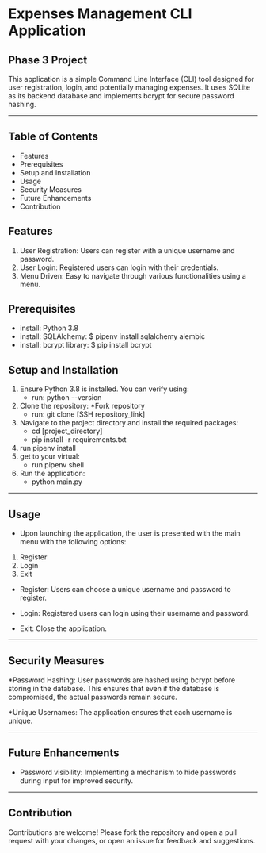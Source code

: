 # Expenses Management CLI Application

## Phase 3 Project

This application is a simple Command Line Interface (CLI) tool designed for user registration, login, and potentially managing expenses. It uses SQLite as its backend database and implements bcrypt for secure password hashing.

***

## Table of Contents

* Features
* Prerequisites
* Setup and Installation
* Usage
* Security Measures
* Future Enhancements
* Contribution

## Features 

1. User Registration: Users can register with a unique username and password.
2. User Login: Registered users can login with their credentials.
3. Menu Driven: Easy to navigate through various functionalities using a menu.

## Prerequisites

* install: Python 3.8
* install: SQLAlchemy: $ pipenv install sqlalchemy alembic
* install: bcrypt library: $ pip install bcrypt

## Setup and Installation

1. Ensure Python 3.8 is installed. You can verify using:
   * run: python --version
2. Clone the repository:
    *Fork repository
    * run: git clone [SSH repository_link]
3. Navigate to the project directory and install the required packages:
    * cd [project_directory]
    * pip install -r requirements.txt
4. run pipenv install
5. get to your virtual: 
    * run pipenv shell 
5. Run the application:
    * python main.py

***

## Usage

* Upon launching the application, the user is presented with the main menu with the following options:

1. Register
2. Login
3. Exit

* Register: Users can choose a unique username and password to register.

* Login: Registered users can login using their username and password.

* Exit: Close the application.

***

## Security Measures

*Password Hashing: User passwords are hashed using bcrypt before storing in the database. This ensures that even if the database is compromised, the actual passwords remain secure.

*Unique Usernames: The application ensures that each username is unique.

***

## Future Enhancements
* Password visibility: Implementing a mechanism to hide passwords during input for improved security.

***

## Contribution
Contributions are welcome! Please fork the repository and open a pull request with your changes, or open an issue for feedback and suggestions.


  
